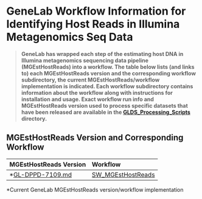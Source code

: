 # GeneLab Workflow Information for Identifying Host Reads in Illumina Metagenomics Seq Data

> **GeneLab has wrapped each step of the estimating host DNA in Illumina metagenomics sequencing data pipeline (MGEstHostReads) into a workflow. The table below lists (and links to) each MGEstHostReads version and the corresponding workflow subdirectory, the current MGEstHostReads/workflow implementation is indicated. Each workflow subdirectory contains information about the workflow along with instructions for installation and usage. Exact workflow run info and MGEstHostReads version used to process specific datasets that have been released are available in the [GLDS_Processing_Scripts](../GLDS_Processing_Scripts) directory.**  

## MGEstHostReads Version and Corresponding Workflow

|MGEstHostReads Version|Workflow|
|:---------------------|:-------|
|*[GL-DPPD-7109.md](../Pipeline_GL-DPPD-7109_Versions/GL-DPPD-7109.md)|[SW_MGEstHostReads](SW_MGEstHostReads)|

*Current GeneLab MGEstHostReads version/workflow implementation
